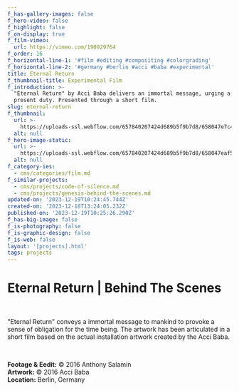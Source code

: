 ```yaml
---
f_has-gallery-images: false
f_hero-video: false
f_highlight: false
f_on-display: true
f_film-vimeo:
  url: https://vimeo.com/190929764
f_order: 16
f_horizontal-line-1: '#film #editing #compositing #colorgrading'
f_horizontal-line-2: '#germany #berlin #acci #baba #experimental'
title: Eternal Return
f_thumbnail-title: Experimental Film
f_introduction: >-
  "Eternal Return" by Acci Baba delivers an immortal message, urging a sense of
  present duty. Presented through a short film.
slug: eternal-return
f_thumbnail:
  url: >-
    https://uploads-ssl.webflow.com/657840207424d689b5f9b7d8/658047e7c46facb7f9d2748d_thumbnail.jpg
  alt: null
f_hero-image-static:
  url: >-
    https://uploads-ssl.webflow.com/657840207424d689b5f9b7d8/658047eaf5a2024c9040bd82_hero.jpg
  alt: null
f_category-ies:
  - cms/categories/film.md
f_similar-projects:
  - cms/projects/code-of-silence.md
  - cms/projects/genesis-behind-the-scenes.md
updated-on: '2023-12-19T10:24:45.744Z'
created-on: '2023-12-18T13:24:05.232Z'
published-on: '2023-12-19T10:25:26.290Z'
f_has-big-image: false
f_is-photography: false
f_is-graphic-design: false
f_is-web: false
layout: '[projects].html'
tags: projects
---
```


Eternal Return | Behind The Scenes
==================================

‍

"Eternal Return" conveys a immortal message to mankind to provoke a sense of obligation for the time being. The artwork has been articulated in a short film based on the actual installation artwork created by the Acci Baba.

‍  

**Footage & Eedit:** © 2016 Anthony Salamin  
**Artwork:** © 2016 Acci Baba  
**Location:** Berlin, Germany
